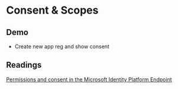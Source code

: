 # Consent & Scopes

## Demo

-   Create new app reg and show consent

## Readings

[Permissions and consent in the Microsoft Identity Platform Endpoint](https://docs.microsoft.com/en-us/azure/active-directory/develop/v2-permissions-and-consent)

